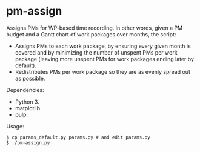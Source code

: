 # pm-assign

Assigns PMs for WP-based time recording. In other words, given a PM budget
and a Gantt chart of work packages over months, the script:
* Assigns PMs to each work package, by ensuring every given month is covered and by minimizing the number of unspent PMs per work package (leaving more unspent PMs for work packages ending later by default).
* Redistributes PMs per work package so they are as evenly spread out as possible.

Dependencies:
* Python 3.
* matplotlib.
* pulp.

Usage:

```shell
$ cp params_default.py params.py # and edit params.py
$ ./pm-assign.py
```